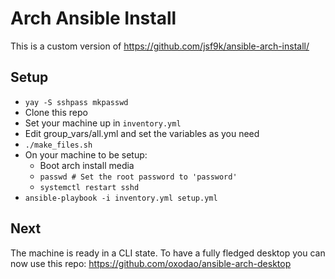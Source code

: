 # Arch Ansible Install

This is a custom version of https://github.com/jsf9k/ansible-arch-install/

## Setup
- `yay -S sshpass mkpasswd`
- Clone this repo
- Set your machine up in `inventory.yml`
- Edit group_vars/all.yml and set the variables as you need
- `./make_files.sh`
- On your machine to be setup:
    - Boot arch install media
    - `passwd # Set the root password to 'password'`
    - `systemctl restart sshd`
- `ansible-playbook -i inventory.yml setup.yml`

## Next

The machine is ready in a CLI state. To have a fully fledged desktop you can now use this repo: https://github.com/oxodao/ansible-arch-desktop
